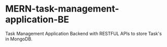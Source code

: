 # MERN-task-management-application-BE
Task Management Application Backend with RESTFUL APIs to store Task's in MongoDB.
